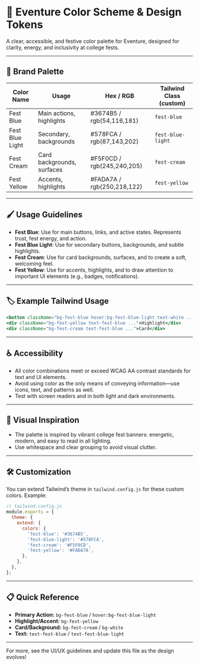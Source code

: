 # 🎨 Eventure Color Scheme & Design Tokens

A clear, accessible, and festive color palette for Eventure, designed for clarity, energy, and inclusivity at college fests.

---

## 🌈 Brand Palette

| Color Name        | Usage                        | Hex / RGB         | Tailwind Class (custom) |
|-------------------|------------------------------|-------------------|-------------------------|
| Fest Blue         | Main actions, highlights     | #3674B5 / rgb(54,116,181) | `fest-blue`            |
| Fest Blue Light   | Secondary, backgrounds       | #578FCA / rgb(87,143,202) | `fest-blue-light`      |
| Fest Cream        | Card backgrounds, surfaces   | #F5F0CD / rgb(245,240,205) | `fest-cream`           |
| Fest Yellow       | Accents, highlights          | #FADA7A / rgb(250,218,122) | `fest-yellow`          |

---

## 🖌️ Usage Guidelines

- **Fest Blue**: Use for main buttons, links, and active states. Represents trust, fest energy, and action.
- **Fest Blue Light**: Use for secondary buttons, backgrounds, and subtle highlights.
- **Fest Cream**: Use for card backgrounds, surfaces, and to create a soft, welcoming feel.
- **Fest Yellow**: Use for accents, highlights, and to draw attention to important UI elements (e.g., badges, notifications).

---

## 🏷️ Example Tailwind Usage

```jsx
<button className="bg-fest-blue hover:bg-fest-blue-light text-white ...">Primary Action</button>
<div className="bg-fest-yellow text-fest-blue ...">Highlight</div>
<div className="bg-fest-cream text-fest-blue ...">Card</div>
```

---

## ♿ Accessibility

- All color combinations meet or exceed WCAG AA contrast standards for text and UI elements.
- Avoid using color as the only means of conveying information—use icons, text, and patterns as well.
- Test with screen readers and in both light and dark environments.

---

## 🎉 Visual Inspiration

- The palette is inspired by vibrant college fest banners: energetic, modern, and easy to read in all lighting.
- Use whitespace and clear grouping to avoid visual clutter.

---

## 🛠️ Customization

You can extend Tailwind’s theme in `tailwind.config.js` for these custom colors. Example:

```js
// tailwind.config.js
module.exports = {
  theme: {
    extend: {
      colors: {
        'fest-blue': '#3674B5',
        'fest-blue-light': '#578FCA',
        'fest-cream': '#F5F0CD',
        'fest-yellow': '#FADA7A',
      },
    },
  },
};
```

---

## 📋 Quick Reference

- **Primary Action:** `bg-fest-blue` / `hover:bg-fest-blue-light`
- **Highlight/Accent:** `bg-fest-yellow`
- **Card/Background:** `bg-fest-cream` / `bg-white`
- **Text:** `text-fest-blue` / `text-fest-blue-light`

---

For more, see the UI/UX guidelines and update this file as the design evolves!
